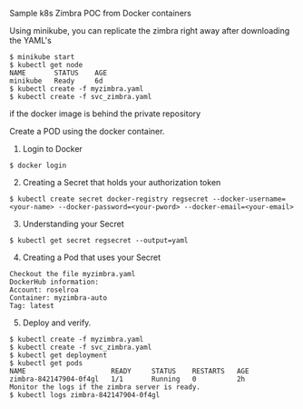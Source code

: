 Sample k8s Zimbra POC from Docker containers

Using minikube, you can replicate the zimbra right away after downloading the YAML's

```
$ minikube start
$ kubectl get node
NAME       STATUS    AGE
minikube   Ready     6d
$ kubectl create -f myzimbra.yaml
$ kubectl create -f svc_zimbra.yaml
```

if the docker image is behind the private repository

Create a POD using the docker container.

1) Login to Docker

```
$ docker login
```

2) Creating a Secret that holds your authorization token

```
$ kubectl create secret docker-registry regsecret --docker-username=<your-name> --docker-password=<your-pword> --docker-email=<your-email>
```

3) Understanding your Secret

```
$ kubectl get secret regsecret --output=yaml
```

4) Creating a Pod that uses your Secret

```
Checkout the file myzimbra.yaml
DockerHub information:
Account: roselroa
Container: myzimbra-auto
Tag: latest
```

5) Deploy and verify.

```
$ kubectl create -f myzimbra.yaml
$ kubectl create -f svc_zimbra.yaml
$ kubectl get deployment
$ kubectl get pods
NAME                     READY     STATUS    RESTARTS   AGE
zimbra-842147904-0f4gl   1/1       Running   0          2h
Monitor the logs if the zimbra server is ready.
$ kubectl logs zimbra-842147904-0f4gl
```
